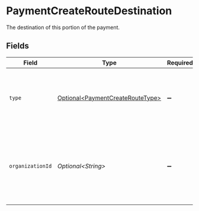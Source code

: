 # PaymentCreateRouteDestination

The destination of this portion of the payment.


## Fields

| Field                                                                                                             | Type                                                                                                              | Required                                                                                                          | Description                                                                                                       | Example                                                                                                           |
| ----------------------------------------------------------------------------------------------------------------- | ----------------------------------------------------------------------------------------------------------------- | ----------------------------------------------------------------------------------------------------------------- | ----------------------------------------------------------------------------------------------------------------- | ----------------------------------------------------------------------------------------------------------------- |
| `type`                                                                                                            | [Optional\<PaymentCreateRouteType>](../../models/operations/PaymentCreateRouteType.md)                            | :heavy_minus_sign:                                                                                                | The type of destination. Currently only the destination type `organization` is supported.                         |                                                                                                                   |
| `organizationId`                                                                                                  | *Optional\<String>*                                                                                               | :heavy_minus_sign:                                                                                                | Required for destination type `organization`.<br/>The ID of the connected organization the funds should be routed to. | org_123                                                                                                           |